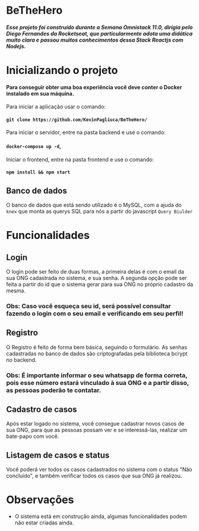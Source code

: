 # BeTheHero


##### Esse projeto foi construído durante a Semana Omnistack 11.0, dirigia pelo Diego Fernandes da Rocketseat, que particularmente adota uma didática muito clara e passou muitos conhecimentos dessa Stack Reactjs com Nodejs.


# Inicializando o projeto

#### Para conseguir obter uma boa experiência você deve conter o Docker instalado em sua máquina.

Para iniciar a aplicação usar o comando:

#### `git clone https://github.com/KevinPagliuca/BeTheHero/`


Para iniciar o servidor, entre na pasta backend e use o comando:

#### `docker-compose up -d`,

Iniciar o frontend, entre na pasta frontend e use o comando:

#### `npm install && npm start` 

## Banco de dados

O banco de dados que está sendo utilizado é o MySQL, com a ajuda do `knex` que monta as querys SQL para nós a partir do javascript `Query Biulder`

# Funcionalidades

## Login

O login pode ser feito de duas formas, a primeira delas é com o email da sua ONG cadastrada no sistema, e sua senha.
A segunda opção pode ser feita a partir do id que o sistema gerar para sua ONG no próprio cadastro da mesma.

### Obs: Caso você esqueça seu id, será possível consultar fazendo o login com o seu email e verificando em seu perfil!

## Registro

O Registro é feito de forma bem básica, seguindo o formulário.
As senhas cadastradas no banco de dados são criptografadas pela biblioteca bcrypt no backend.

### Obs: É importante informar o seu whatsapp de forma correta, pois esse número estará vinculado à sua ONG e a partir disso, as pessoas poderão te contatar.

## Cadastro de casos

Após estar logado no sistema, você consegue cadastrar novos casos de sua ONG, para que as pessoas possam ver e se interessá-las, realizar um bate-papo com você.

## Listagem de casos e status

Você poderá ver todos os casos cadastrados no sistema com o status "Não concluído", e também verificar todos os casos que sua ONG já realizou.


# Observações
  - O sistema está em construção ainda, algumas funcionalidades podem não estar criadas ainda.

